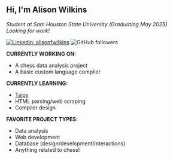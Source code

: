 ## Hi, I'm Alison Wilkins

*Student at Sam Houston State University (Graduating May 2025)*  
*Looking for work!*

[![Linkedin: alisonfwilkins](https://img.shields.io/badge/-alisonfwilkins-blue?style=flat-square&logo=Linkedin&logoColor=white&link=https://www.linkedin.com/in/alisonfwilkins)](https://www.linkedin.com/in/alisonfwilkins/)
![GitHub followers](https://img.shields.io/github/followers/wowitsalison?label=Follow&style=social)

**CURRENTLY WORKING ON:**
- A chess data analysis project
- A basic custom language compiler

**CURRENTLY LEARNING:**
- [Taipy](https://taipy.io)
- HTML parsing/web scraping
- Compiler design

**FAVORITE PROJECT TYPES:**
- Data analysis
- Web development
- Database (design/development/interactions)
- Anything related to chess!
